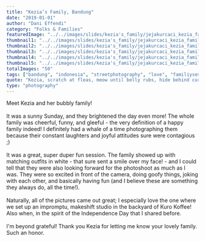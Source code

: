 ```yaml
---
title: "Kezia’s Family, Bandung"
date: "2019-01-01"
author: "Dani Effendi"
category: "Folks & Families"
featuredImage: "../../images/slides/kezia's_family/jejakurcaci_kezia_familysession-11.jpg"
thumbnail1: "../../images/slides/kezia's_family/jejakurcaci_kezia_familysession-02.jpg"
thumbnail2: "../../images/slides/kezia's_family/jejakurcaci_kezia_familysession-18.jpg"
thumbnail3: "../../images/slides/kezia's_family/jejakurcaci_kezia_familysession-29.jpg"
thumbnail4: "../../images/slides/kezia's_family/jejakurcaci_kezia_familysession-22.jpg"
thumbnail5: "../../images/slides/kezia's_family/jejakurcaci_kezia_familysession-27.jpg"
totalImages: "50"
tags: ["bandung", "indonesia", "streetphotography", "love", "familiysession", "wanderlust", "2019"]
quote: "Kezia, scratch at fleas, meow until belly rubs, hide behind curtain when vacuum cleaner is on scratch strangers and poo on owners food claw at curtains stretch and yawn nibble on tuna ignore human bite human hand eat a plant, kill a hand."
type: "photography"
---
```



Meet Kezia and her bubbly family!
<br/>
<br/>
It was a sunny Sunday, and they brightened the day even more! The whole family was cheerful, funny, and gleeful - the very definition of a happy family indeed! I definitely had a whale of a time photographing them because their constant laughters and joyful attitudes sure were contagious ;)
<br/>
<br/>
It was a great, super duper fun session. The family showed up with matching outfits in white - that sure sent a smile over my face! - and I could tell that they were also looking forward for the photoshoot as much as I was. They were so excited in front of the camera, doing goofy things, joking with each other, and basically having fun (and I believe these are something they always do, all the time!).
<br/>
<br/>
Naturally, all of the pictures came out great; I especially love the one where we set up an impromptu, makeshift studio in the backyard of Kuro Koffee! Also when, in the spirit of the Independence Day that I shared before.
<br/>
<br/>
I'm beyond grateful!
Thank you Kezia for letting me know your lovely family. Such an honor. 
